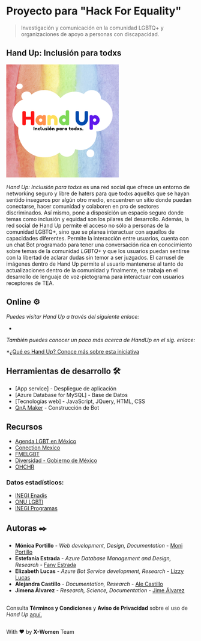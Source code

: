 #  Proyecto para "Hack For Equality"
> Investigación y comunicación en la comunidad LGBTQ+ y organizaciones de apoyo a personas con discapacidad.

## Hand Up: Inclusión para todxs
<img src="/resources/HandUp.png" alt="handup" width="300" height="300"/>

*Hand Up: Inclusión para todxs* es una red social que ofrece un entorno de networking seguro y libre de haters para que todxs aquellxs que se hayan sentido inseguros por algún otro medio, encuentren un sitio donde puedan conectarse, hacer comunidad y colaboren en pro de sectores discriminados. Así mismo, pone a disposición un espacio seguro donde temas como inclusión y equidad son los pilares del desarrollo. Además, la red social de Hand Up permite el acceso no sólo a personas de la comunidad LGBTQ+, sino que se planea interactuar con aquellos de capacidades diferentes. Permite la interacción entre usuarios, cuenta con un chat Bot programado para tener una conversación rica en conocimiento sobre temas de la comunidad _LGBTQ+_ y que los usuarios puedan sentirse con la libertad de aclarar dudas sin temor a ser juzgados. El carrusel de imágenes dentro de Hand Up permite al usuario mantenerse al tanto de actualizaciones dentro de la comunidad y finalmente, se trabaja en el desarrollo de lenguaje de voz-pictograma para interactuar con usuarios receptores de TEA. 

## Online ⚙️
_Puedes visitar Hand Up a través del siguiente enlace:_

*
_También puedes conocer un poco más acerca de HandUp en el sig. enlace:_

*[¿Qué es Hand Up? Conoce más sobre esta iniciativa](https://www.canva.com/design/DAExBavy0Ak/on21lI4Y70LZVbezNz0UAQ/view?utm_content=DAExBavy0Ak&utm_campaign=designshare&utm_medium=link&utm_source=publishsharelink)

## Herramientas de desarrollo 🛠️

* [App service] - Despliegue de aplicación
* [Azure Database for MySQL] - Base de Datos
* [Tecnologías web] - JavaScript, JQuery, HTML, CSS
* [QnA Maker](https://www.qnamaker.ai/) - Construcción de Bot

## Recursos 

* [Agenda LGBT en México](https://chingaledarling.com/2019/06/28/organizaciones-que-apoyan-la-agenda-lgbt-en-mexico/)
* [Conection Mexico](https://www.prideconnectionmexico.com/)
* [FMELGBT](https://fmelgbt.mx/)
* [Diversidad - Gobierno de México](https://edomex.gob.mx/diversidad)
* [OHCHR](https://www.ohchr.org/sp/issues/lgbti/Pages/index.aspx?gclid=Cj0KCQiAy4eNBhCaARIsAFDVtI3Pv-CRD6h0okEgZjn1BLU8UoY4r1zMfhWaDAA4t-61UD6hZ2Vc9yAaAhXzEALw_wcB)

### Datos estadísticos:

* [INEGI Enadis](https://www.inegi.org.mx/contenidos/programas/enadis/2017/doc/enadis2017_resultados.pdf)
* [ONU LGBTI](https://www.onu.org.mx/wp-content/uploads/2020/02/SPANISH_LGBTI_index.pdf)
* [INEGI Programas](https://www.inegi.org.mx/programas/enadis/2017/default.html#Documentacion)

## Autoras ✒️

* **Mónica Portillo** - *Web development, Design, Documentation* -  [Moni Portillo](https://github.com/monicaps)
* **Estefanía Estrada** - *Azure Database Management and Design, Research* -  [Fany Estrada](https://github.com/FanyEstrada)
* **Elizabeth Lucas** - *Azure Bot Service development, Research* -  [Lizzy Lucas](https://github.com/LizzyLucas)
* **Alejandra Castillo** - *Documentation, Research* - [Ale Castillo](https://github.com/aleepsy)
* **Jimena Álvarez** - *Research, Science, Documentation* - [Jime Álvarez](https://github.com/5inope)

##

Consulta **Términos y Condiciones** y **Aviso de Privacidad** sobre el uso de *Hand Up* [aquí.](https://stdntpartners-my.sharepoint.com/:w:/g/personal/alejandra_perez_studentambassadors_com/EepzOuYZT_5Egz8CcuiucHEBZWlrwv2ggspzAxyg1uCjRw?e=0DxREY)

##
With ❤️ by **X-Women** Team
